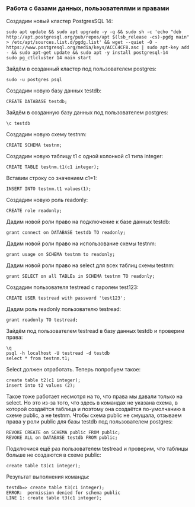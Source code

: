 ### Работа с базами данных, пользователями и правами ###
Cоздадим новый кластер PostgresSQL 14:
```
sudo apt update && sudo apt upgrade -y -q && sudo sh -c 'echo "deb http://apt.postgresql.org/pub/repos/apt $(lsb_release -cs)-pgdg main" > /etc/apt/sources.list.d/pgdg.list' && wget --quiet -O - https://www.postgresql.org/media/keys/ACCC4CF8.asc | sudo apt-key add - && sudo apt-get update && sudo apt -y install postgresql-14
sudo pg_ctlcluster 14 main start
```
Зайдём в созданный кластер под пользователем postgres:
```
sudo -u postgres psql
```
Создадим новую базу данных testdb:
```
CREATE DATABASE testdb;
```
Зайдём в созданную базу данных под пользователем postgres:
```
\c testdb
```
Создадим новую схему testnm:
```
CREATE SCHEMA testnm;
```
Создадим новую таблицу t1 с одной колонкой c1 типа integer:
```
CREATE TABLE testnm.t1(c1 integer);
```
Вставим строку со значением c1=1:
```
INSERT INTO testnm.t1 values(1);
```
Создадим новую роль readonly:
```
CREATE role readonly;
```
Дадим новой роли право на подключение к базе данных testdb:
```
grant connect on DATABASE testdb TO readonly;
```
Дадим новой роли право на использование схемы testnm:
```
grant usage on SCHEMA testnm to readonly;
```
Дадим новой роли право на select для всех таблиц схемы testnm:
```
grant SELECT on all TABLEs in SCHEMA testnm TO readonly;
```
Создадим пользователя testread с паролем test123:
```
CREATE USER testread with password 'test123';
```
Дадим роль readonly пользователю testread:
```
grant readonly TO testread;
```
Зайдём под пользователем testread в базу данных testdb и проверим права:
```
\q
psql -h localhost -U testread -d testdb
select * from testnm.t1;
```
Select должен отработать.
Теперь попробуем такое:
```
create table t2(c1 integer);
insert into t2 values (2);
```
Такое тоже работает несмотря на то, что права мы давали только на select.
Но это из-за того, что здесь в командах не указана схема, в которой создаётся таблица и поэтому она создаётся по-умолчанию в схеме public, а не testnm.
Чтобы схема public не смущала, отзываем права у роли public для базы testdb под пользователем postgres:
```
REVOKE CREATE on SCHEMA public FROM public; 
REVOKE ALL on DATABASE testdb FROM public;
```
Подключися ещё раз пользователем testread и проверим, что таблицы больше не создаются в схеме public:
```
create table t3(c1 integer);
```
Результат выполнения команды:
```
testdb=> create table t3(c1 integer);
ERROR:  permission denied for schema public
LINE 1: create table t3(c1 integer);
```
